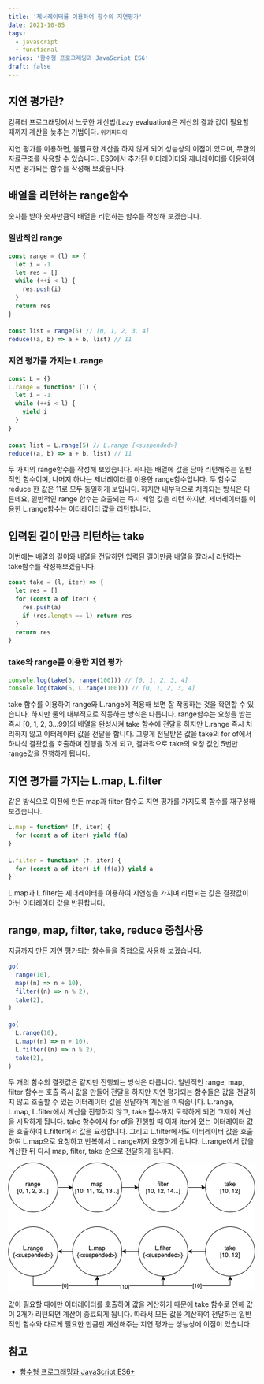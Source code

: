 ```yaml
---
title: '제너레이터를 이용하여 함수의 지연평가'
date: 2021-10-05
tags:
  - javascript
  - functional
series: '함수형 프로그래밍과 JavaScript ES6'
draft: false
---
```


## 지연 평가란?

컴퓨터 프로그래밍에서 느긋한 계산법(Lazy evaluation)은 계산의 결과 값이 필요할 때까지 계산을 늦추는 기법이다. `위키피디아`

지연 평가를 이용하면, 불필요한 계산을 하지 않게 되어 성능상의 이점이 있으며, 무한의 자료구조를 사용할 수 있습니다. ES6에서 추가된 이터레이터와 제너레이터를 이용하여 지연 평가되는 함수를 작성해 보겠습니다.

## 배열을 리턴하는 range함수

숫자를 받아 숫자만큼의 배열을 리턴하는 함수를 작성해 보겠습니다.

### 일반적인 range

```jsx
const range = (l) => {
  let i = -1
  let res = []
  while (++i < l) {
    res.push(i)
  }
  return res
}

const list = range(5) // [0, 1, 2, 3, 4]
reduce((a, b) => a + b, list) // 11
```

### 지연 평가를 가지는 L.range

```jsx
const L = {}
L.range = function* (l) {
  let i = -1
  while (++i < l) {
    yield i
  }
}

const list = L.range(5) // L.range {<suspended>}
reduce((a, b) => a + b, list) // 11
```

두 가지의 range함수를 작성해 보았습니다. 하나는 배열에 값을 담아 리턴해주는 일반적인 함수이며, 나머지 하나는 제너레이터를 이용한 range함수입니다. 두 함수로 reduce 한 값은 11로 모두 동일하게 보입니다. 하지만 내부적으로 처리되는 방식은 다른데요, 일반적인 range 함수는 호출되는 즉시 배열 값을 리턴 하지만, 제너레이터를 이용한 L.range함수는 이터레이터 값을 리턴합니다.

## 입력된 길이 만큼 리턴하는 take

이번에는 배열의 길이와 배열을 전달하면 입력된 길이만큼 배열을 잘라서 리턴하는 take함수를 작성해보겠습니다.

```jsx
const take = (l, iter) => {
  let res = []
  for (const a of iter) {
    res.push(a)
    if (res.length == l) return res
  }
  return res
}
```

### take와 range를 이용한 지연 평가

```jsx
console.log(take(5, range(100))) // [0, 1, 2, 3, 4]
console.log(take(5, L.range(100))) // [0, 1, 2, 3, 4]
```

take 함수를 이용하여 range와 L.range에 적용해 보면 잘 작동하는 것을 확인할 수 있습니다.
하지만 둘의 내부적으로 작동하는 방식은 다릅니다. range함수는 요청을 받는 즉시 [0, 1, 2, 3…99]의 배열을 완성시켜 take 함수에 전달을 하지만 L.range 즉시 처리하지 않고 이터레이터 값을 전달을 합니다. 그렇게 전달받은 값을 take의 for of에서 하나식 결괏값을 호출하며 진행을 하게 되고, 결과적으로 take의 요청 값인 5번만 range값을 진행하게 됩니다.

## 지연 평가를 가지는 L.map, L.filter

같은 방식으로 이전에 만든 map과 filter 함수도 지연 평가를 가지도록 함수를 재구성해보겠습니다.

```jsx
L.map = function* (f, iter) {
  for (const a of iter) yield f(a)
}

L.filter = function* (f, iter) {
  for (const a of iter) if (f(a)) yield a
}
```

L.map과 L.filter는 제너레이터를 이용하여 지연성을 가지며 리턴되는 값은 결괏값이 아닌 이터레이터 값을 반환합니다.

## range, map, filter, take, reduce 중첩사용

지금까지 만든 지연 평가되는 함수들을 중첩으로 사용해 보겠습니다.

```jsx
go(
  range(10),
  map((n) => n + 10),
  filter((n) => n % 2),
  take(2),
)

go(
  L.range(10),
  L.map((n) => n + 10),
  L.filter((n) => n % 2),
  take(2),
)
```

두 개의 함수의 결괏값은 같지만 진행되는 방식은 다릅니다. 일반적인 range, map, filter 함수는 호출 즉시 값을 만들어 전달을 하지만 지연 평가되는 함수들은 값을 전달하지 않고 호출할 수 있는 이터레이터 값을 전달하며 계산을 미뤄줍니다.
L.range, L.map, L.filter에서 계산을 진행하지 않고, take 함수까지 도착하게 되면 그제야 계산을 시작하게 됩니다. take 함수에서 for of을 진행할 때 이제 iter에 있는 이터레이터 값을 호출하여 L.filter에서 값을 요청합니다. 그리고 L.filter에서도 이터레이터 값을 호출하여 L.map으로 요청하고 반복해서 L.range까지 요청하게 됩니다. L.range에서 값을 계산한 뒤 다시 map, filter, take 순으로 전달하게 됩니다.

![](images/01.png)

값이 필요할 때에만 이터레이터를 호출하여 값을 계산하기 때문에 take 함수로 인해 값이 2개가 리턴되면 계산이 종료되게 됩니다. 따라서 모든 값을 계산하여 전달하는 일반적인 함수와 다르게 필요한 만큼만 계산해주는 지연 평가는 성능상에 이점이 있습니다.

## 참고

- [함수형 프로그래밍과 JavaScript ES6+](https://www.inflearn.com/course/functional-es6)
